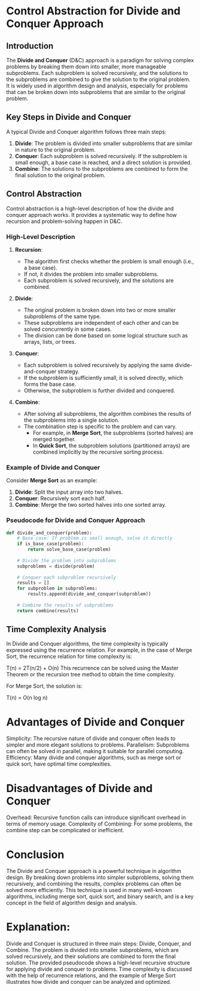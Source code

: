 # Control Abstraction for Divide and Conquer Approach

## Introduction

The **Divide and Conquer** (D&C) approach is a paradigm for solving complex problems by breaking them down into smaller, more manageable subproblems. Each subproblem is solved recursively, and the solutions to the subproblems are combined to give the solution to the original problem. It is widely used in algorithm design and analysis, especially for problems that can be broken down into subproblems that are similar to the original problem.

## Key Steps in Divide and Conquer

A typical Divide and Conquer algorithm follows three main steps:
1. **Divide**: The problem is divided into smaller subproblems that are similar in nature to the original problem.
2. **Conquer**: Each subproblem is solved recursively. If the subproblem is small enough, a base case is reached, and a direct solution is provided.
3. **Combine**: The solutions to the subproblems are combined to form the final solution to the original problem.

## Control Abstraction

Control abstraction is a high-level description of how the divide and conquer approach works. It provides a systematic way to define how recursion and problem-solving happen in D&C.

### High-Level Description

1. **Recursion**:
   - The algorithm first checks whether the problem is small enough (i.e., a base case).
   - If not, it divides the problem into smaller subproblems.
   - Each subproblem is solved recursively, and the solutions are combined.

2. **Divide**:
   - The original problem is broken down into two or more smaller subproblems of the same type.
   - These subproblems are independent of each other and can be solved concurrently in some cases.
   - The division can be done based on some logical structure such as arrays, lists, or trees.

3. **Conquer**:
   - Each subproblem is solved recursively by applying the same divide-and-conquer strategy.
   - If the subproblem is sufficiently small, it is solved directly, which forms the base case.
   - Otherwise, the subproblem is further divided and conquered.

4. **Combine**:
   - After solving all subproblems, the algorithm combines the results of the subproblems into a single solution.
   - The combination step is specific to the problem and can vary.
     - For example, in **Merge Sort**, the subproblems (sorted halves) are merged together.
     - In **Quick Sort**, the subproblem solutions (partitioned arrays) are combined implicitly by the recursive sorting process.

### Example of Divide and Conquer

Consider **Merge Sort** as an example:

1. **Divide**: Split the input array into two halves.
2. **Conquer**: Recursively sort each half.
3. **Combine**: Merge the two sorted halves into one sorted array.

### Pseudocode for Divide and Conquer Approach

```python
def divide_and_conquer(problem):
    # Base case: If problem is small enough, solve it directly
    if is_base_case(problem):
        return solve_base_case(problem)
    
    # Divide the problem into subproblems
    subproblems = divide(problem)
    
    # Conquer each subproblem recursively
    results = []
    for subproblem in subproblems:
        results.append(divide_and_conquer(subproblem))
    
    # Combine the results of subproblems
    return combine(results)
```
## Time Complexity Analysis

In Divide and Conquer algorithms, the time complexity is typically expressed using the recurrence relation. For example, in the case of Merge Sort, the recurrence relation for time complexity is:

T(n) = 2T(n/2) + O(n)
This recurrence can be solved using the Master Theorem or the recursion tree method to obtain the time complexity.

For Merge Sort, the solution is:

T(n) = O(n log n)

# Advantages of Divide and Conquer
Simplicity: The recursive nature of divide and conquer often leads to simpler and more elegant solutions to problems.
Parallelism: Subproblems can often be solved in parallel, making it suitable for parallel computing.
Efficiency: Many divide and conquer algorithms, such as merge sort or quick sort, have optimal time complexities.
# Disadvantages of Divide and Conquer
Overhead: Recursive function calls can introduce significant overhead in terms of memory usage.
Complexity of Combining: For some problems, the combine step can be complicated or inefficient.
# Conclusion
The Divide and Conquer approach is a powerful technique in algorithm design. By breaking down problems into simpler subproblems, solving them recursively, and combining the results, complex problems can often be solved more efficiently. This technique is used in many well-known algorithms, including merge sort, quick sort, and binary search, and is a key concept in the field of algorithm design and analysis.

# Explanation:
Divide and Conquer is structured in three main steps: Divide, Conquer, and Combine. The problem is divided into smaller subproblems, which are solved recursively, and their solutions are combined to form the final solution.
The provided pseudocode shows a high-level recursive structure for applying divide and conquer to problems.
Time complexity is discussed with the help of recurrence relations, and the example of Merge Sort illustrates how divide and conquer can be analyzed and optimized.
